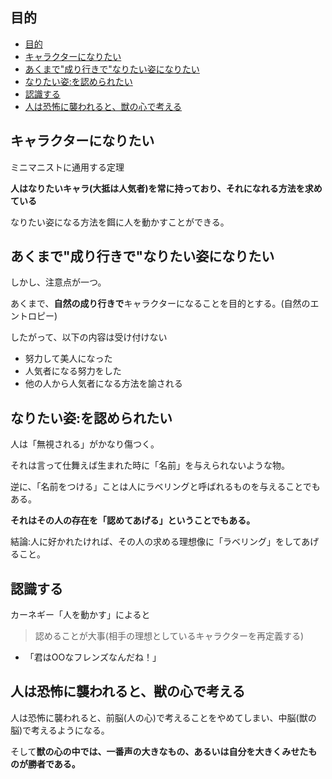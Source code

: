 


## 目的



- [目的](#目的)
- [キャラクターになりたい](#キャラクターになりたい)
- [あくまで"成り行きで"なりたい姿になりたい](#あくまで成り行きでなりたい姿になりたい)
- [なりたい姿:を認められたい](#なりたい姿を認められたい)
- [認識する](#認識する)
- [人は恐怖に襲われると、獣の心で考える](#人は恐怖に襲われると獣の心で考える)



## キャラクターになりたい

ミニマニストに通用する定理

**人はなりたいキャラ(大抵は人気者)を常に持っており、それになれる方法を求めている**

なりたい姿になる方法を餌に人を動かすことができる。


## あくまで"成り行きで"なりたい姿になりたい

しかし、注意点が一つ。

あくまで、**自然の成り行きで**キャラクターになることを目的とする。(自然のエントロピー)

したがって、以下の内容は受け付けない

- 努力して美人になった
- 人気者になる努力をした
- 他の人から人気者になる方法を諭される


## なりたい姿:を認められたい


人は「無視される」がかなり傷つく。

それは言って仕舞えば生まれた時に「名前」を与えられないような物。

逆に、「名前をつける」ことは人にラベリングと呼ばれるものを与えることでもある。

**それはその人の存在を「認めてあげる」ということでもある。**

結論:人に好かれたければ、その人の求める理想像に「ラベリング」をしてあげること。






## 認識する

カーネギー「人を動かす」によると

> 認めることが大事(相手の理想としているキャラクターを再定義する)

- 「君はOOなフレンズなんだね！」


## 人は恐怖に襲われると、獣の心で考える

人は恐怖に襲われると、前脳(人の心)で考えることをやめてしまい、中脳(獣の脳)で考えるようになる。

そして**獣の心の中では、一番声の大きなもの、あるいは自分を大きくみせたものが勝者である。**

